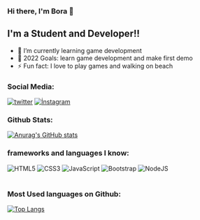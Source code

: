 ### Hi there, I'm Bora 👋 

## I'm a Student and Developer!!

- 🌱 I’m currently learning game development
- 🥅 2022 Goals: learn game development and make first demo
- ⚡ Fun fact: I love to play games and walking on beach

### Social Media:

[![twitter](https://img.shields.io/badge/Twitter-%231DA1F2.svg?style=for-the-badge&logo=Twitter&logoColor=white)](https://twitter.com/borabagce)
[![İnstagram](https://img.shields.io/badge/Instagram-E4405F?style=for-the-badge&logo=instagram&logoColor=white)](https://instagram.com/borabagce)

### Github Stats:


[![Anurag's GitHub stats](https://github-readme-stats.vercel.app/api?username=Aevronn&theme=synthwave&hide_border=true&show_icons=true)](https://github.com/Aevronn/github-readme-stats)

### frameworks and languages ​​I know:

![HTML5](https://img.shields.io/badge/html5-%23E34F26.svg?style=for-the-badge&logo=html5&logoColor=white)
![CSS3](https://img.shields.io/badge/css3-%231572B6.svg?style=for-the-badge&logo=css3&logoColor=white)
![JavaScript](https://img.shields.io/badge/javascript-%23323330.svg?style=for-the-badge&logo=javascript&logoColor=%23F7DF1E)
![Bootstrap](https://img.shields.io/badge/bootstrap-%23563D7C.svg?style=for-the-badge&logo=bootstrap&logoColor=white)
![NodeJS](https://img.shields.io/badge/node.js-6DA55F?style=for-the-badge&logo=node.js&logoColor=white)
<br />
<br />

### Most Used languages on Github:

[![Top Langs](https://github-readme-stats.vercel.app/api/top-langs/?username=Aevronn)](https://github.com/Aevronn/github-readme-stats)
